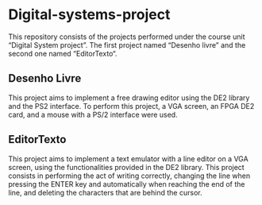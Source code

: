 # Digital-systems-project

This repository consists of the projects performed under the course unit “Digital System project”. The first project named “Desenho livre” and the second one named “EditorTexto“.

## Desenho Livre

This project aims to implement a free drawing editor using the DE2 library and the PS2 interface. To perform this project, a VGA screen, an FPGA DE2 card, and a mouse with a PS/2 interface were used.

## EditorTexto

This project aims to implement a text emulator with a line editor on a VGA screen, using the functionalities provided in the DE2 library. This project consists in performing the act of writing correctly, changing the line when pressing the ENTER key and automatically when reaching the end of the line, and deleting the characters that are behind the cursor.
